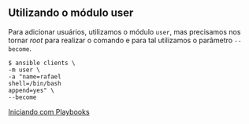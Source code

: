 ## Utilizando o módulo user

Para adicionar usuários, utilizamos o módulo `user`, mas precisamos nos tornar _root_ para realizar o comando e para tal utilizamos o parâmetro `--become`.

```shell
$ ansible clients \
-m user \
-a "name=rafael
shell=/bin/bash
append=yes" \
--become
```

[Iniciando com Playbooks](playbooks/_overview.md)

